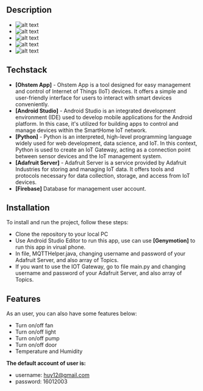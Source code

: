 ## Description
- ![alt text](https://github.com/huynguyenquangce/SmartHome_Yolobit/blob/main/public/image1.png)
- ![alt text](https://github.com/huynguyenquangce/SmartHome_Yolobit/blob/main/public/image2.png)
- ![alt text](https://github.com/huynguyenquangce/SmartHome_Yolobit/blob/main/public/image3.png)
- ![alt text](https://github.com/huynguyenquangce/SmartHome_Yolobit/blob/main/public/image4.png)
- ![alt text](https://github.com/huynguyenquangce/SmartHome_Yolobit/blob/main/public/image5.png)
## Techstack
- **[Ohstem App]** - Ohstem App is a tool designed for easy management and control of Internet of Things (IoT) devices. It offers a simple and user-friendly interface for users to interact with smart devices conveniently.
- **[Android Studio]** -  Android Studio is an integrated development environment (IDE) used to develop mobile applications for the Android platform. In this case, it's utilized for building apps to control and manage devices within the SmartHome IoT network.
- **[Python]** -  Python is an interpreted, high-level programming language widely used for web development, data science, and IoT. In this context, Python is used to create an IoT Gateway, acting as a connection point between sensor devices and the IoT management system.
- **[Adafruit Server]** - Adafruit Server is a service provided by Adafruit Industries for storing and managing IoT data. It offers tools and protocols necessary for data collection, storage, and access from IoT devices.
- **[Firebase]** Database for management user account.
## Installation
To install and run the project, follow these steps:
- Clone the repository to your local PC
- Use Android Studio Editor to run this app, use can use **[Genymotion]** to run this app in virual phone.
- In file, MQTTHelper.java, changing username and password of your Adafruit Server, and also array of Topics.
- If you want to use the IOT Gateway, go to file main.py and changing username and password of your Adafruit Server, and also array of Topics.

## Features
As an user, you can also have some features below:
- Turn on/off fan
- Turn on/off light
- Turn on/off pump
- Turn on/off door
- Temperature and Humidity 

**The default account of user is:**
- username: huy12@gmail.com 
- password: 16012003






